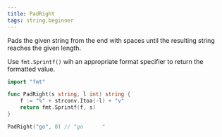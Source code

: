 ```yaml
---
title: PadRight
tags: string,beginner
---
```


Pads the given string from the end with spaces until the resulting string reaches the given length.

Use `fmt.Sprintf()` wih an appropriate format specifier to return the formatted value.

```go
import "fmt"

func PadRight(s string, l int) string {
	f := "%" + strconv.Itoa(-l) + "v"
	return fmt.Sprintf(f, s)
}
```

```go
PadRight("go", 8) // "go      "
```
